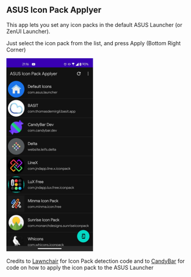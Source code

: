 ## ASUS Icon Pack Applyer

This app lets you set any icon packs in the default ASUS Launcher (or ZenUI Launcher).

Just select the icon pack from the list, and press Apply (Bottom Right Corner)

<img src="Screenshot.jpg" width=45%, height=45%/>

Credits to [Lawnchair](https://github.com/LawnchairLauncher/lawnchair) for Icon Pack detection code and to [CandyBar](https://github.com/zixpo/candybar) for code on how to apply the icon pack to the ASUS Launcher